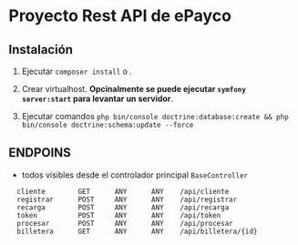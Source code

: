 # Proyecto Rest API de ePayco

## Instalación

1. Ejecutar `composer install` o .
1. Crear virtualhost. **Opcinalmente se puede ejecutar `symfony server:start` para levantar un servidor**.
    

1. Ejecutar comandos `php bin/console doctrine:database:create && php bin/console doctrine:schema:update --force`

## ENDPOINS

-   todos visibles desde el controlador principal `BaseController`

```                                  
  cliente        GET      ANY      ANY    /api/cliente    
  registrar      POST     ANY      ANY    /api/registrar    
  recarga        POST     ANY      ANY    /api/recarga    
  token          POST     ANY      ANY    /api/token    
  procesar       POST     ANY      ANY    /api/procesar    
  billetera      GET      ANY      ANY    /api/billetera/{id}     
```










